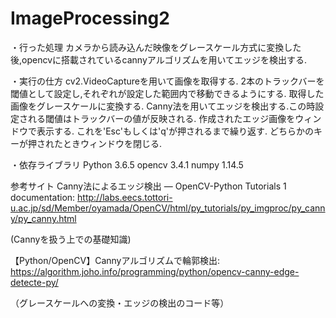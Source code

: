 # ImageProcessing2

・行った処理
カメラから読み込んだ映像をグレースケール方式に変換した後,opencvに搭載されているcannyアルゴリズムを用いてエッジを検出する.

・実行の仕方
cv2.VideoCaptureを用いて画像を取得する.
2本のトラックバーを閾値として設定し,それぞれが設定した範囲内で移動できるようにする.
取得した画像をグレースケールに変換する.
Canny法を用いてエッジを検出する.この時設定される閾値はトラックバーの値が反映される.
作成されたエッジ画像をウィンドウで表示する.
これを'Esc'もしくは'q'が押されるまで繰り返す.
どちらかのキーが押されたときウィンドウを閉じる.

・依存ライブラリ
Python 3.6.5
opencv 3.4.1
numpy  1.14.5

参考サイト
Canny法によるエッジ検出 — OpenCV-Python Tutorials 1 documentation:
http://labs.eecs.tottori-u.ac.jp/sd/Member/oyamada/OpenCV/html/py_tutorials/py_imgproc/py_canny/py_canny.html

(Cannyを扱う上での基礎知識)

【Python/OpenCV】Cannyアルゴリズムで輪郭検出:
https://algorithm.joho.info/programming/python/opencv-canny-edge-detecte-py/

（グレースケールへの変換・エッジの検出のコード等）
